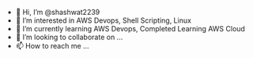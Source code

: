 - 👋 Hi, I’m @shashwat2239
- 👀 I’m interested in AWS Devops, Shell Scripting, Linux
- 🌱 I’m currently learning AWS Devops, Completed Learning AWS Cloud 
- 💞️ I’m looking to collaborate on ...
- 📫 How to reach me ...

<!---
shashwat2239/shashwat2239 is a ✨ special ✨ repository because its `README.md` (this file) appears on your GitHub profile.
You can click the Preview link to take a look at your changes.
--->
